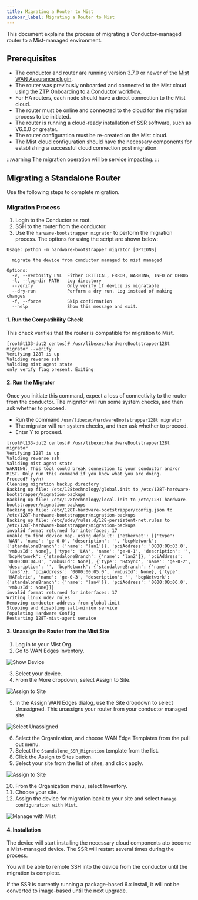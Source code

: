 ```yaml
---
title: Migrating a Router to Mist
sidebar_label: Migrating a Router to Mist
---
```


This document explains the process of migrating a Conductor-managed router to a Mist-managed environment. 

## Prerequisites

- The conductor and router are running version 3.7.0 or newer of the [Mist WAN Assurance plugin](release_notes_wan_assurance_plugin_3.7.md). 
- The router was previously onboarded and connected to the Mist cloud using the [ZTP Onboarding to a Conductor workflow](config_wan_assurance.md). 
- For HA routers, each node should have a direct connection to the Mist cloud.
- The router must be online and connected to the cloud for the migration process to be initiated.
- The router is running a cloud-ready installation of SSR software, such as V6.0.0 or greater. 
- The router configuration must be re-created on the Mist cloud.
- The Mist cloud configuration should have the necessary components for establishing a successful cloud connection post migration.

:::warning
The migration operation will be service impacting.
:::

## Migrating a Standalone Router

Use the following steps to complete migration. 

### Migration Process

1. Login to the Conductor as root. 
2. SSH to the router from the conductor.
3. Use the `harware-bootstrapper migrator` to perform the migration process. The options for using the script are shown below:

```
Usage: python -m hardware-bootstrapper migrator [OPTIONS]

  migrate the device from conductor managed to mist managed

Options:
  -v, --verbosity LVL  Either CRITICAL, ERROR, WARNING, INFO or DEBUG
  -l, --log-dir PATH   Log directory
  --verify             Only verify if device is migratable
  --dry-run            Perform a dry run. Log instead of making changes
  -f, --force          Skip confirmation
  --help               Show this message and exit.
```
#### 1. Run the Compatibility Check

This check verifies that the router is compatible for migration to Mist.

```
[root@t133-dut2 centos]# /usr/libexec/hardwareBootstrapper128t migrator --verify
Verifying 128T is up
Validing reverse ssh
Validing mist agent state
only verify flag present. Exiting
```

#### 2. Run the Migrator

Once you initiate this command, expect a loss of connectivity to the router from the conductor. The migrator will run some system checks, and then ask whether to proceed. 

- Run the command `/usr/libexec/hardwareBootstrapper128t migrator`
- The migrator will run system checks, and then ask whether to proceed. 
- Enter Y to proceed. 

```
[root@t133-dut2 centos]# /usr/libexec/hardwareBootstrapper128t migrator
Verifying 128T is up
Validing reverse ssh
Validing mist agent state
WARNING: This tool could break connection to your conductor and/or MIST. Only run this command if you know what you are doing.
Proceed? (y/n)
Cleaning migration backup directory
Backing up file: /etc/128technology/global.init to /etc/128T-hardware-bootstrapper/migration-backups
Backing up file: /etc/128technology/local.init to /etc/128T-hardware-bootstrapper/migration-backups
Backing up file: /etc/128T-hardware-bootstrapper/config.json to /etc/128T-hardware-bootstrapper/migration-backups
Backing up file: /etc/udev/rules.d/128-persistent-net.rules to /etc/128T-hardware-bootstrapper/migration-backups
invalid format returned for interfaces: 17
unable to find device map. using default: {'ethernet': [{'type': 'WAN', 'name': 'ge-0-0', 'description': '', 'bcpNetwork': {'standaloneBranch': {'name': 'lan1'}}, 'pciAddress': '0000:00:03.0', 'vmbusId': None}, {'type': 'LAN', 'name': 'ge-0-1', 'description': '', 'bcpNetwork': {'standaloneBranch': {'name': 'lan2'}}, 'pciAddress': '0000:00:04.0', 'vmbusId': None}, {'type': 'HASync', 'name': 'ge-0-2', 'description': '', 'bcpNetwork': {'standaloneBranch': {'name': 'lan3'}}, 'pciAddress': '0000:00:05.0', 'vmbusId': None}, {'type': 'HAFabric', 'name': 'ge-0-3', 'description': '', 'bcpNetwork': {'standaloneBranch': {'name': 'lan4'}}, 'pciAddress': '0000:00:06.0', 'vmbusId': None}]}
invalid format returned for interfaces: 17
Writing linux udev rules
Removing conductor address from global.init
Stopping and disabling salt-minion service
Populating Hardware Config
Restarting 128T-mist-agent service
```

#### 3. Unassign the Router from the Mist Site

1. Log in to your Mist Org.
2. Go to WAN Edges Inventory.

![Show Device](/img/mist-migration-unassign1.png)

3. Select your device.
4. From the More dropdown, select Assign to Site.

![Assign to Site](/img/mist-migration-unassign3.png)

5. In the Assign WAN Edges dialog, use the Site dropdown to select Unassigned. This unassigns your router from your conductor managed site. 

![Select Unassigned](/img/mist-migration-unassign4.png)

6. Select the Organization, and choose WAN Edge Templates from the pull out menu. 
7. Select the `Standalone_SSR_Migration` template from the list.
8. Click the Assign to Sites button.
9. Select your site from the list of sites, and click apply.

![Assign to Site](/img/mist-migration2.png)

10. From the Organization menu, select Inventory.
11. Choose your site.
12. Assign the device for migration back to your site and select `Manage configuration with Mist`.

![Manage with Mist](/img/mist-migration-unassign6.png)

#### 4. Installation

The device will start installing the necessary cloud components ato become a Mist-managed device. The SSR will restart several times during the process. 

You will be able to remote SSH into the device from the conductor until the migration is complete. 

If the SSR is currently running a package-based 6.x install, it will not be converted to image-based until the next upgrade.

